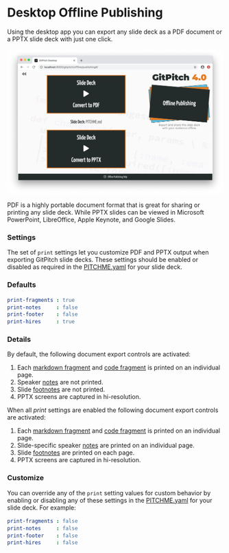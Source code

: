 # Desktop Offline Publishing

Using the desktop app you can export any slide deck as a PDF document or a PPTX slide deck with just one click.

![Screenshot showing the Desktop Offline Publishing Manager](../_images/gitpitch-desktop-offline-publishing.png)

PDF is a highly portable document format that is great for sharing or printing any slide deck. While PPTX slides can be viewed in Microsoft PowerPoint, LibreOffice, Apple Keynote, and Google Slides.

### Settings

The set of `print` settings let you customize PDF and PPTX output when exporting GitPitch slide decks.
These settings should be enabled or disabled as required in the [PITCHME.yaml](/conventions/pitchme-yaml.md) for your slide deck.

### Defaults

```yaml
print-fragments : true
print-notes     : false
print-footer    : false
print-hires     : true
```

### Details

By default, the following document export controls are activated:

1. Each [markdown fragment](/grid-layouts/fragments.md) and [code fragment](/code/presenting.md) is printed on an individual page.
1. Speaker [notes](/speaker/notes.md) are not printed.
1. Slide [footnotes](/settings/footnote.md) are not printed.
1. PPTX screens are captured in hi-resolution.

When all *print* settings are enabled the following document export controls are activated:

1. Each [markdown fragment](/grid-layouts/fragments.md) and [code fragment](/code/presenting.md) is printed on an individual page.
1. Slide-specific speaker [notes](/speaker/notes.md) are printed on an individual page.
1. Slide [footnotes](/settings/footnote.md) are printed on each page.
1. PPTX screens are captured in hi-resolution.

### Customize

You can override any of the `print` setting values for custom behavior by enabling or disabling any of these settings in the [PITCHME.yaml](/conventions/pitchme-yaml.md) for your slide deck. For example:

```yaml
print-fragments : false
print-notes     : false
print-footer    : false
print-hires     : false
```

